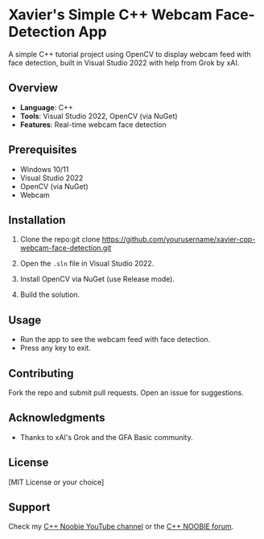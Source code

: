 # Xavier's Simple C++ Webcam Face-Detection App

A simple C++ tutorial project using OpenCV to display webcam feed with face detection, built in Visual Studio 2022 with help from Grok by xAI.

## Overview
- **Language**: C++
- **Tools**: Visual Studio 2022, OpenCV (via NuGet)
- **Features**: Real-time webcam face detection

## Prerequisites
- Windows 10/11
- Visual Studio 2022
- OpenCV (via NuGet)
- Webcam

## Installation
1. Clone the repo:git clone https://github.com/yourusername/xavier-cpp-webcam-face-detection.git

2. Open the `.sln` file in Visual Studio 2022.
3. Install OpenCV via NuGet (use Release mode).
4. Build the solution.

## Usage
- Run the app to see the webcam feed with face detection.
- Press any key to exit.

## Contributing
Fork the repo and submit pull requests. Open an issue for suggestions.

## Acknowledgments
- Thanks to xAI's Grok and the GFA Basic community.

## License
[MIT License or your choice]

## Support
Check my [C++ Noobie YouTube channel](https://www.youtube.com/@cppnoobie) or the [C++ NOOBIE forum](https://cppnoobie.proboards.com/).

